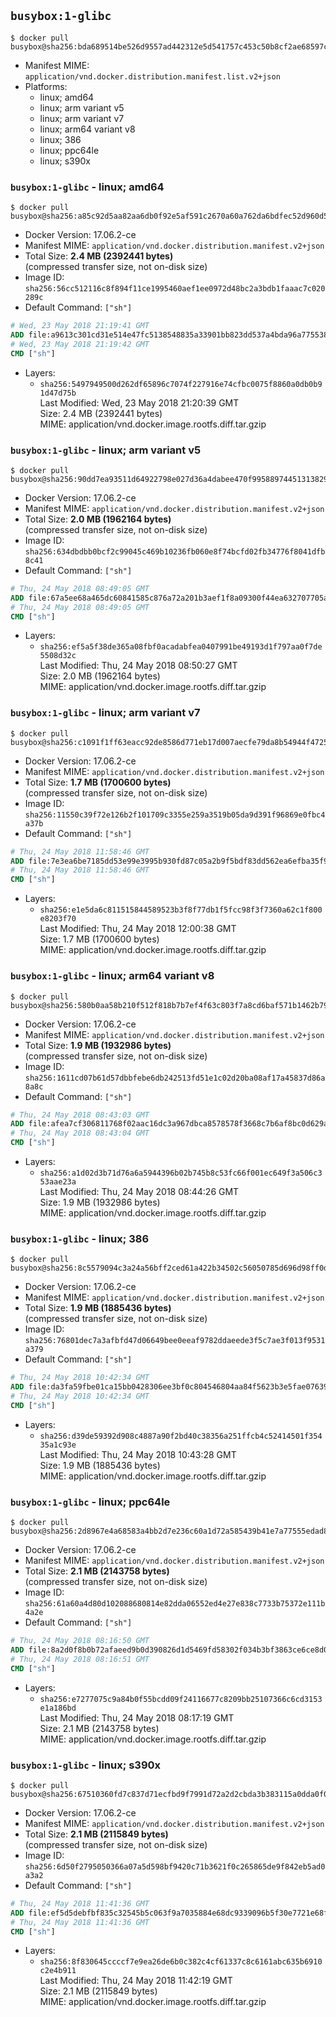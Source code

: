 ## `busybox:1-glibc`

```console
$ docker pull busybox@sha256:bda689514be526d9557ad442312e5d541757c453c50b8cf2ae68597c291385a1
```

-	Manifest MIME: `application/vnd.docker.distribution.manifest.list.v2+json`
-	Platforms:
	-	linux; amd64
	-	linux; arm variant v5
	-	linux; arm variant v7
	-	linux; arm64 variant v8
	-	linux; 386
	-	linux; ppc64le
	-	linux; s390x

### `busybox:1-glibc` - linux; amd64

```console
$ docker pull busybox@sha256:a85c92d5aa82aa6db0f92e5af591c2670a60a762da6bdfec52d960d55295f998
```

-	Docker Version: 17.06.2-ce
-	Manifest MIME: `application/vnd.docker.distribution.manifest.v2+json`
-	Total Size: **2.4 MB (2392441 bytes)**  
	(compressed transfer size, not on-disk size)
-	Image ID: `sha256:56cc512116c8f894f11ce1995460aef1ee0972d48bc2a3bdb1faaac7c020289c`
-	Default Command: `["sh"]`

```dockerfile
# Wed, 23 May 2018 21:19:41 GMT
ADD file:a9613c301cd31e514e47fc5138548835a33901bb823dd537a4bda96a775538e8 in / 
# Wed, 23 May 2018 21:19:42 GMT
CMD ["sh"]
```

-	Layers:
	-	`sha256:5497949500d262df65896c7074f227916e74cfbc0075f8860a0db0b91d47d75b`  
		Last Modified: Wed, 23 May 2018 21:20:39 GMT  
		Size: 2.4 MB (2392441 bytes)  
		MIME: application/vnd.docker.image.rootfs.diff.tar.gzip

### `busybox:1-glibc` - linux; arm variant v5

```console
$ docker pull busybox@sha256:90dd7ea93511d64922798e027d36a4dabee470f99588974451313829cb5b7e17
```

-	Docker Version: 17.06.2-ce
-	Manifest MIME: `application/vnd.docker.distribution.manifest.v2+json`
-	Total Size: **2.0 MB (1962164 bytes)**  
	(compressed transfer size, not on-disk size)
-	Image ID: `sha256:634dbdbb0bcf2c99045c469b10236fb060e8f74bcfd02fb34776f8041dfb8c41`
-	Default Command: `["sh"]`

```dockerfile
# Thu, 24 May 2018 08:49:05 GMT
ADD file:67a5ee68a465dc60841585c876a72a201b3aef1f8a09300f44ea632707705a68 in / 
# Thu, 24 May 2018 08:49:05 GMT
CMD ["sh"]
```

-	Layers:
	-	`sha256:ef5a5f38de365a08fbf0acadabfea0407991be49193d1f797aa0f7de5508d32c`  
		Last Modified: Thu, 24 May 2018 08:50:27 GMT  
		Size: 2.0 MB (1962164 bytes)  
		MIME: application/vnd.docker.image.rootfs.diff.tar.gzip

### `busybox:1-glibc` - linux; arm variant v7

```console
$ docker pull busybox@sha256:c1091f1ff63eacc92de8586d771eb17d007aecfe79da8b54944f4725e9d0f73e
```

-	Docker Version: 17.06.2-ce
-	Manifest MIME: `application/vnd.docker.distribution.manifest.v2+json`
-	Total Size: **1.7 MB (1700600 bytes)**  
	(compressed transfer size, not on-disk size)
-	Image ID: `sha256:11550c39f72e126b2f101709c3355e259a3519b05da9d391f96869e0fbc4a37b`
-	Default Command: `["sh"]`

```dockerfile
# Thu, 24 May 2018 11:58:46 GMT
ADD file:7e3ea6be7185dd53e99e3995b930fd87c05a2b9f5bdf83dd562ea6efba35f956 in / 
# Thu, 24 May 2018 11:58:46 GMT
CMD ["sh"]
```

-	Layers:
	-	`sha256:e1e5da6c811515844589523b3f8f77db1f5fcc98f3f7360a62c1f800e8203f70`  
		Last Modified: Thu, 24 May 2018 12:00:38 GMT  
		Size: 1.7 MB (1700600 bytes)  
		MIME: application/vnd.docker.image.rootfs.diff.tar.gzip

### `busybox:1-glibc` - linux; arm64 variant v8

```console
$ docker pull busybox@sha256:580b0aa58b210f512f818b7b7ef4f63c803f7a8cd6baf571b1462b79f7b7719e
```

-	Docker Version: 17.06.2-ce
-	Manifest MIME: `application/vnd.docker.distribution.manifest.v2+json`
-	Total Size: **1.9 MB (1932986 bytes)**  
	(compressed transfer size, not on-disk size)
-	Image ID: `sha256:1611cd07b61d57dbbfebe6db242513fd51e1c02d20ba08af17a45837d86a8a8c`
-	Default Command: `["sh"]`

```dockerfile
# Thu, 24 May 2018 08:43:03 GMT
ADD file:afea7cf306811768f02aac16dc3a967dbca8578578f3668c7b6af8bc0d629ae9 in / 
# Thu, 24 May 2018 08:43:04 GMT
CMD ["sh"]
```

-	Layers:
	-	`sha256:a1d02d3b71d76a6a5944396b02b745b8c53fc66f001ec649f3a506c353aae23a`  
		Last Modified: Thu, 24 May 2018 08:44:26 GMT  
		Size: 1.9 MB (1932986 bytes)  
		MIME: application/vnd.docker.image.rootfs.diff.tar.gzip

### `busybox:1-glibc` - linux; 386

```console
$ docker pull busybox@sha256:8c5579094c3a24a56bff2ced61a422b34502c56050785d696d98ff0d6753908e
```

-	Docker Version: 17.06.2-ce
-	Manifest MIME: `application/vnd.docker.distribution.manifest.v2+json`
-	Total Size: **1.9 MB (1885436 bytes)**  
	(compressed transfer size, not on-disk size)
-	Image ID: `sha256:76801dec7a3afbfd47d06649bee0eeaf9782ddaeede3f5c7ae3f013f9531a379`
-	Default Command: `["sh"]`

```dockerfile
# Thu, 24 May 2018 10:42:34 GMT
ADD file:da3fa59fbe01ca15bb0428306ee3bf0c804546804aa84f5623b3e5fae0763929 in / 
# Thu, 24 May 2018 10:42:34 GMT
CMD ["sh"]
```

-	Layers:
	-	`sha256:d39de59392d908c4887a90f2bd40c38356a251ffcb4c52414501f35435a1c93e`  
		Last Modified: Thu, 24 May 2018 10:43:28 GMT  
		Size: 1.9 MB (1885436 bytes)  
		MIME: application/vnd.docker.image.rootfs.diff.tar.gzip

### `busybox:1-glibc` - linux; ppc64le

```console
$ docker pull busybox@sha256:2d8967e4a68583a4bb2d7e236c60a1d72a585439b41e7a77555edad8df0f2bf4
```

-	Docker Version: 17.06.2-ce
-	Manifest MIME: `application/vnd.docker.distribution.manifest.v2+json`
-	Total Size: **2.1 MB (2143758 bytes)**  
	(compressed transfer size, not on-disk size)
-	Image ID: `sha256:61a60a4d80d102088680814e82dda06552ed4e27e838c7733b75372e111b4a2e`
-	Default Command: `["sh"]`

```dockerfile
# Thu, 24 May 2018 08:16:50 GMT
ADD file:8a2d0f8b0b72afaeed9b0d390826d1d5469fd58302f034b3bf3863ce6ce8d075 in / 
# Thu, 24 May 2018 08:16:51 GMT
CMD ["sh"]
```

-	Layers:
	-	`sha256:e7277075c9a84b0f55bcdd09f24116677c8209bb25107366c6cd3153e1a186bd`  
		Last Modified: Thu, 24 May 2018 08:17:19 GMT  
		Size: 2.1 MB (2143758 bytes)  
		MIME: application/vnd.docker.image.rootfs.diff.tar.gzip

### `busybox:1-glibc` - linux; s390x

```console
$ docker pull busybox@sha256:67510360fd7c837d71ecfbd9f7991d72a2d2cbda3b383115a0dda0f0936b57f6
```

-	Docker Version: 17.06.2-ce
-	Manifest MIME: `application/vnd.docker.distribution.manifest.v2+json`
-	Total Size: **2.1 MB (2115849 bytes)**  
	(compressed transfer size, not on-disk size)
-	Image ID: `sha256:6d50f2795050366a07a5d598bf9420c71b3621f0c265865de9f842eb5ad0a3a2`
-	Default Command: `["sh"]`

```dockerfile
# Thu, 24 May 2018 11:41:36 GMT
ADD file:ef5d5debfbf835c32545b5c063f9a7035884e68dc9339096b5f30e7721e68fc3 in / 
# Thu, 24 May 2018 11:41:36 GMT
CMD ["sh"]
```

-	Layers:
	-	`sha256:8f830645ccccf7e9ea26de6b0c382c4cf61337c8c6161abc635b6910c2e4b911`  
		Last Modified: Thu, 24 May 2018 11:42:19 GMT  
		Size: 2.1 MB (2115849 bytes)  
		MIME: application/vnd.docker.image.rootfs.diff.tar.gzip
